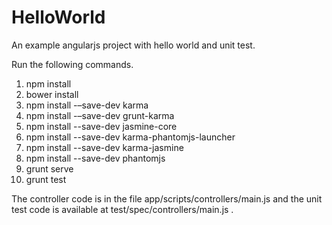 # HelloWorld

An example angularjs project with hello world and unit test. 

Run the following commands. 


1. npm install 
2. bower install 
3. npm install -–save-dev karma
4. npm install -–save-dev grunt-karma
5. npm install --save-dev jasmine-core
6. npm install --save-dev karma-phantomjs-launcher
7. npm install --save-dev karma-jasmine
8. npm install --save-dev phantomjs
9. grunt serve 
10. grunt test 

The controller code is in the file app/scripts/controllers/main.js and the unit test code is available at  test/spec/controllers/main.js . 
